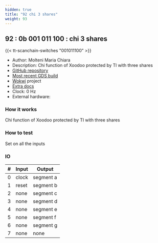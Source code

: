 ```yaml
---
hidden: true
title: "92 chi 3 shares"
weight: 93
---
```


## 92 : 0b 001 011 100 : chi 3 shares

{{< tt-scanchain-switches "001011100" >}}

* Author: Molteni Maria Chiara
* Description: Chi function of Xoodoo protected by TI with three shares
* [GitHub repository](https://github.com/mmolteni-secpat/tinytapeout02_chi3shares)
* [Most recent GDS build](https://github.com/mmolteni-secpat/tinytapeout02_chi3shares/actions/runs/3566160473)
* [Wokwi](https://wokwi.com/projects/341608574336631379) project
* [Extra docs]()
* Clock: 0 Hz
* External hardware: 



### How it works

Chi function of Xoodoo protected by TI with three shares

### How to test

Set on all the inputs

### IO

| # | Input        | Output       |
|---|--------------|--------------|
| 0 | clock  | segment a |
| 1 | reset  | segment b |
| 2 | none  | segment c |
| 3 | none  | segment d |
| 4 | none  | segment e |
| 5 | none  | segment f |
| 6 | none  | segment g |
| 7 | none  | none |
